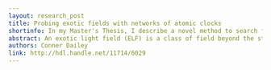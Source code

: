 ```yaml
---
layout: research_post
title: Probing exotic fields with networks of atomic clocks
shortinfo: In my Master's Thesis, I describe a novel method to search for 
abstract: An exotic light field (ELF) is a class of field beyond the standard model that could be produced in high-energy astrophysical events with enough amplitude to be detected with precision measurement sensors. A model that describes an ELF as a pulse of ultra-relativistic matter waves and an estimate of the sensitivity for current and future networks of atomic clocks to detect ELFs is developed here. The global positioning system (GPS) is presented as an existing network of atomic clocks that has the potential to probe ELFs. A first proof-of-principle search for ELFs emitted as bursts from the GW170817 neutron star merger was performed with data from GPS. Although no concrete evidence was found for ELFs, a foundation has been produced for future searches for ELFs originating from many other astrophysical events, such as gamma ray bursts, black hole mergers, and solar flares for the last 20 years of GPS operation.
authors: Conner Dailey
link: http://hdl.handle.net/11714/6029
---
```

